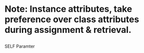 <mark> <h1>
Note: Instance attributes, take preference over class attributes during assignment & retrieval.

</h1>
</mark>

SELF Paramter

